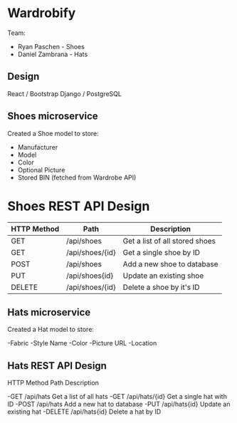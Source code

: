 # Wardrobify

Team:

- Ryan Paschen - Shoes
- Daniel Zambrana - Hats

## Design

React / Bootstrap
Django / PostgreSQL

## Shoes microservice

Created a Shoe model to store:

- Manufacturer
- Model
- Color
- Optional Picture
- Stored BIN (fetched from Wardrobe API)

# Shoes REST API Design

| HTTP Method | Path            | Description                    |
| ----------- | --------------- | ------------------------------ |
| GET         | /api/shoes      | Get a list of all stored shoes |
| GET         | /api/shoes/{id} | Get a single shoe by ID        |
| POST        | /api/shoes      | Add a new shoe to database     |
| PUT         | /api/shoes{id}  | Update an existing shoe        |
| DELETE      | /api/shoes/{id} | Delete a shoe by it's ID       |

## Hats microservice

Created a Hat model to store:

-Fabric
-Style Name
-Color
-Picture URL
-Location

## Hats REST API Design

HTTP Method     Path           Description

-GET           /api/hats       Get a list of all hats
-GET           /api/hats/{id}  Get a single hat with ID
-POST          /api/hats       Add a new hat to database
-PUT           /api/hats{id}   Update an existing hat
-DELETE        /api/hats{id}   Delete a hat by ID
